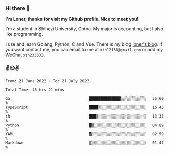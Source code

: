 ### Hi there 👋️

**I'm Loner, thanks for visit my Github profile. Nice to meet you!**

I'm a student in Shihezi University, China. My major is accounting, but I also like programming.

I use and learn Golang, Python, C and Vue. There is my blog [loner's blog](https://www.loner1024.top).  If you want contact me, you can email to me at `xth12138@gmail.com` or add my WeChat `xth233333`.

### ✌️😉✌️

<!--START_SECTION:waka-->

```text
From: 21 June 2022 - To: 21 July 2022

Total Time: 45 hrs 21 mins

Go                                   ██████████████░░░░░░░░░░░   55.60 %
TypeScript                           ████░░░░░░░░░░░░░░░░░░░░░   15.43 %
sh                                   ███▒░░░░░░░░░░░░░░░░░░░░░   13.33 %
Python                               █▒░░░░░░░░░░░░░░░░░░░░░░░   04.89 %
YAML                                 ▓░░░░░░░░░░░░░░░░░░░░░░░░   02.59 %
Markdown                             ▒░░░░░░░░░░░░░░░░░░░░░░░░   01.47 %
```

<!--END_SECTION:waka-->



